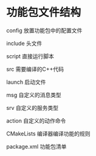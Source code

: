 # 功能包文件结构

config 放置功能包中的配置文件

include 头文件

script 直接运行脚本

src 需要编译的C++代码

launch 启动文件

msg 自定义的消息类型

srv 自定义的服务类型

action 自定义的动作命令

CMakeLists 编译器编译功能的规则

package.xml 功能包清单
